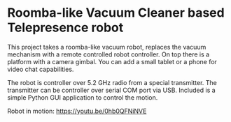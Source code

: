 # Roomba-like Vacuum Cleaner based Telepresence robot
This project takes a roomba-like vacuum robot, replaces the vacuum mechanism with a remote controlled robot controller. On top there is a platform with a camera gimbal. You can add a small tablet or a phone for video chat capabilities.

The robot is controller over 5.2 GHz radio from a special transmitter. The transmitter can be controller over serial COM port via USB. Included is a simple Python GUI application to control the motion.

Robot in motion: https://youtu.be/0hb0QFNiNVE
